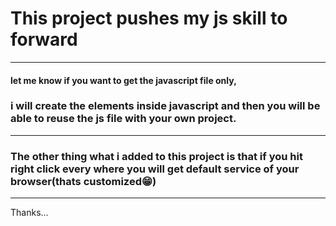 # This project pushes my js skill to forward
---

#### let me know if you want to get the javascript file only,


### i will create the elements inside javascript and then you will be able to reuse the js file with your own project.
---
### The other thing what i added to this project is that if you hit right click every where you will get default service of your browser(thats customized😁)
---
Thanks...

